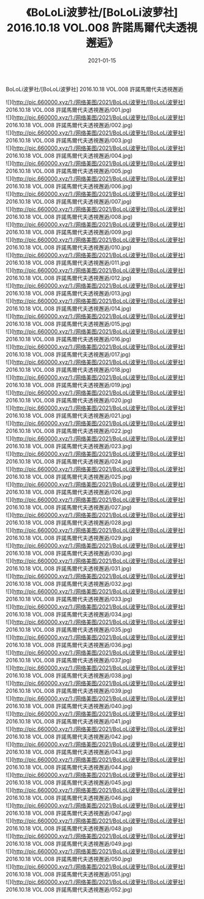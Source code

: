 ﻿---
layout: post
title:  《BoLoLi波萝社/[BoLoLi波萝社] 2016.10.18 VOL.008 許諾馬爾代夫透視邂逅》
date:   2021-01-15
img: http://pic.660000.xyz/1:/网络美图/2021/BoLoLi波萝社/[BoLoLi波萝社] 2016.10.18 VOL.008 許諾馬爾代夫透視邂逅/000.jpg
categories: [美女, 清纯, 唯美]
---

BoLoLi波萝社/[BoLoLi波萝社] 2016.10.18 VOL.008 許諾馬爾代夫透視邂逅

 ![](http://pic.660000.xyz/1:/网络美图/2021/BoLoLi波萝社/[BoLoLi波萝社] 2016.10.18 VOL.008 許諾馬爾代夫透視邂逅/001.jpg) <br>![](http://pic.660000.xyz/1:/网络美图/2021/BoLoLi波萝社/[BoLoLi波萝社] 2016.10.18 VOL.008 許諾馬爾代夫透視邂逅/002.jpg) <br>![](http://pic.660000.xyz/1:/网络美图/2021/BoLoLi波萝社/[BoLoLi波萝社] 2016.10.18 VOL.008 許諾馬爾代夫透視邂逅/003.jpg) <br>![](http://pic.660000.xyz/1:/网络美图/2021/BoLoLi波萝社/[BoLoLi波萝社] 2016.10.18 VOL.008 許諾馬爾代夫透視邂逅/004.jpg) <br>![](http://pic.660000.xyz/1:/网络美图/2021/BoLoLi波萝社/[BoLoLi波萝社] 2016.10.18 VOL.008 許諾馬爾代夫透視邂逅/005.jpg) <br>![](http://pic.660000.xyz/1:/网络美图/2021/BoLoLi波萝社/[BoLoLi波萝社] 2016.10.18 VOL.008 許諾馬爾代夫透視邂逅/006.jpg) <br>![](http://pic.660000.xyz/1:/网络美图/2021/BoLoLi波萝社/[BoLoLi波萝社] 2016.10.18 VOL.008 許諾馬爾代夫透視邂逅/007.jpg) <br>![](http://pic.660000.xyz/1:/网络美图/2021/BoLoLi波萝社/[BoLoLi波萝社] 2016.10.18 VOL.008 許諾馬爾代夫透視邂逅/008.jpg) <br>![](http://pic.660000.xyz/1:/网络美图/2021/BoLoLi波萝社/[BoLoLi波萝社] 2016.10.18 VOL.008 許諾馬爾代夫透視邂逅/009.jpg) <br>![](http://pic.660000.xyz/1:/网络美图/2021/BoLoLi波萝社/[BoLoLi波萝社] 2016.10.18 VOL.008 許諾馬爾代夫透視邂逅/010.jpg) <br>![](http://pic.660000.xyz/1:/网络美图/2021/BoLoLi波萝社/[BoLoLi波萝社] 2016.10.18 VOL.008 許諾馬爾代夫透視邂逅/011.jpg) <br>![](http://pic.660000.xyz/1:/网络美图/2021/BoLoLi波萝社/[BoLoLi波萝社] 2016.10.18 VOL.008 許諾馬爾代夫透視邂逅/012.jpg) <br>![](http://pic.660000.xyz/1:/网络美图/2021/BoLoLi波萝社/[BoLoLi波萝社] 2016.10.18 VOL.008 許諾馬爾代夫透視邂逅/013.jpg) <br>![](http://pic.660000.xyz/1:/网络美图/2021/BoLoLi波萝社/[BoLoLi波萝社] 2016.10.18 VOL.008 許諾馬爾代夫透視邂逅/014.jpg) <br>![](http://pic.660000.xyz/1:/网络美图/2021/BoLoLi波萝社/[BoLoLi波萝社] 2016.10.18 VOL.008 許諾馬爾代夫透視邂逅/015.jpg) <br>![](http://pic.660000.xyz/1:/网络美图/2021/BoLoLi波萝社/[BoLoLi波萝社] 2016.10.18 VOL.008 許諾馬爾代夫透視邂逅/016.jpg) <br>![](http://pic.660000.xyz/1:/网络美图/2021/BoLoLi波萝社/[BoLoLi波萝社] 2016.10.18 VOL.008 許諾馬爾代夫透視邂逅/017.jpg) <br>![](http://pic.660000.xyz/1:/网络美图/2021/BoLoLi波萝社/[BoLoLi波萝社] 2016.10.18 VOL.008 許諾馬爾代夫透視邂逅/018.jpg) <br>![](http://pic.660000.xyz/1:/网络美图/2021/BoLoLi波萝社/[BoLoLi波萝社] 2016.10.18 VOL.008 許諾馬爾代夫透視邂逅/019.jpg) <br>![](http://pic.660000.xyz/1:/网络美图/2021/BoLoLi波萝社/[BoLoLi波萝社] 2016.10.18 VOL.008 許諾馬爾代夫透視邂逅/020.jpg) <br>![](http://pic.660000.xyz/1:/网络美图/2021/BoLoLi波萝社/[BoLoLi波萝社] 2016.10.18 VOL.008 許諾馬爾代夫透視邂逅/021.jpg) <br>![](http://pic.660000.xyz/1:/网络美图/2021/BoLoLi波萝社/[BoLoLi波萝社] 2016.10.18 VOL.008 許諾馬爾代夫透視邂逅/022.jpg) <br>![](http://pic.660000.xyz/1:/网络美图/2021/BoLoLi波萝社/[BoLoLi波萝社] 2016.10.18 VOL.008 許諾馬爾代夫透視邂逅/023.jpg) <br>![](http://pic.660000.xyz/1:/网络美图/2021/BoLoLi波萝社/[BoLoLi波萝社] 2016.10.18 VOL.008 許諾馬爾代夫透視邂逅/024.jpg) <br>![](http://pic.660000.xyz/1:/网络美图/2021/BoLoLi波萝社/[BoLoLi波萝社] 2016.10.18 VOL.008 許諾馬爾代夫透視邂逅/025.jpg) <br>![](http://pic.660000.xyz/1:/网络美图/2021/BoLoLi波萝社/[BoLoLi波萝社] 2016.10.18 VOL.008 許諾馬爾代夫透視邂逅/026.jpg) <br>![](http://pic.660000.xyz/1:/网络美图/2021/BoLoLi波萝社/[BoLoLi波萝社] 2016.10.18 VOL.008 許諾馬爾代夫透視邂逅/027.jpg) <br>![](http://pic.660000.xyz/1:/网络美图/2021/BoLoLi波萝社/[BoLoLi波萝社] 2016.10.18 VOL.008 許諾馬爾代夫透視邂逅/028.jpg) <br>![](http://pic.660000.xyz/1:/网络美图/2021/BoLoLi波萝社/[BoLoLi波萝社] 2016.10.18 VOL.008 許諾馬爾代夫透視邂逅/029.jpg) <br>![](http://pic.660000.xyz/1:/网络美图/2021/BoLoLi波萝社/[BoLoLi波萝社] 2016.10.18 VOL.008 許諾馬爾代夫透視邂逅/030.jpg) <br>![](http://pic.660000.xyz/1:/网络美图/2021/BoLoLi波萝社/[BoLoLi波萝社] 2016.10.18 VOL.008 許諾馬爾代夫透視邂逅/031.jpg) <br>![](http://pic.660000.xyz/1:/网络美图/2021/BoLoLi波萝社/[BoLoLi波萝社] 2016.10.18 VOL.008 許諾馬爾代夫透視邂逅/032.jpg) <br>![](http://pic.660000.xyz/1:/网络美图/2021/BoLoLi波萝社/[BoLoLi波萝社] 2016.10.18 VOL.008 許諾馬爾代夫透視邂逅/033.jpg) <br>![](http://pic.660000.xyz/1:/网络美图/2021/BoLoLi波萝社/[BoLoLi波萝社] 2016.10.18 VOL.008 許諾馬爾代夫透視邂逅/034.jpg) <br>![](http://pic.660000.xyz/1:/网络美图/2021/BoLoLi波萝社/[BoLoLi波萝社] 2016.10.18 VOL.008 許諾馬爾代夫透視邂逅/035.jpg) <br>![](http://pic.660000.xyz/1:/网络美图/2021/BoLoLi波萝社/[BoLoLi波萝社] 2016.10.18 VOL.008 許諾馬爾代夫透視邂逅/036.jpg) <br>![](http://pic.660000.xyz/1:/网络美图/2021/BoLoLi波萝社/[BoLoLi波萝社] 2016.10.18 VOL.008 許諾馬爾代夫透視邂逅/037.jpg) <br>![](http://pic.660000.xyz/1:/网络美图/2021/BoLoLi波萝社/[BoLoLi波萝社] 2016.10.18 VOL.008 許諾馬爾代夫透視邂逅/038.jpg) <br>![](http://pic.660000.xyz/1:/网络美图/2021/BoLoLi波萝社/[BoLoLi波萝社] 2016.10.18 VOL.008 許諾馬爾代夫透視邂逅/039.jpg) <br>![](http://pic.660000.xyz/1:/网络美图/2021/BoLoLi波萝社/[BoLoLi波萝社] 2016.10.18 VOL.008 許諾馬爾代夫透視邂逅/040.jpg) <br>![](http://pic.660000.xyz/1:/网络美图/2021/BoLoLi波萝社/[BoLoLi波萝社] 2016.10.18 VOL.008 許諾馬爾代夫透視邂逅/041.jpg) <br>![](http://pic.660000.xyz/1:/网络美图/2021/BoLoLi波萝社/[BoLoLi波萝社] 2016.10.18 VOL.008 許諾馬爾代夫透視邂逅/042.jpg) <br>![](http://pic.660000.xyz/1:/网络美图/2021/BoLoLi波萝社/[BoLoLi波萝社] 2016.10.18 VOL.008 許諾馬爾代夫透視邂逅/043.jpg) <br>![](http://pic.660000.xyz/1:/网络美图/2021/BoLoLi波萝社/[BoLoLi波萝社] 2016.10.18 VOL.008 許諾馬爾代夫透視邂逅/044.jpg) <br>![](http://pic.660000.xyz/1:/网络美图/2021/BoLoLi波萝社/[BoLoLi波萝社] 2016.10.18 VOL.008 許諾馬爾代夫透視邂逅/045.jpg) <br>![](http://pic.660000.xyz/1:/网络美图/2021/BoLoLi波萝社/[BoLoLi波萝社] 2016.10.18 VOL.008 許諾馬爾代夫透視邂逅/046.jpg) <br>![](http://pic.660000.xyz/1:/网络美图/2021/BoLoLi波萝社/[BoLoLi波萝社] 2016.10.18 VOL.008 許諾馬爾代夫透視邂逅/047.jpg) <br>![](http://pic.660000.xyz/1:/网络美图/2021/BoLoLi波萝社/[BoLoLi波萝社] 2016.10.18 VOL.008 許諾馬爾代夫透視邂逅/048.jpg) <br>![](http://pic.660000.xyz/1:/网络美图/2021/BoLoLi波萝社/[BoLoLi波萝社] 2016.10.18 VOL.008 許諾馬爾代夫透視邂逅/049.jpg) <br>![](http://pic.660000.xyz/1:/网络美图/2021/BoLoLi波萝社/[BoLoLi波萝社] 2016.10.18 VOL.008 許諾馬爾代夫透視邂逅/050.jpg) <br>![](http://pic.660000.xyz/1:/网络美图/2021/BoLoLi波萝社/[BoLoLi波萝社] 2016.10.18 VOL.008 許諾馬爾代夫透視邂逅/051.jpg) <br>![](http://pic.660000.xyz/1:/网络美图/2021/BoLoLi波萝社/[BoLoLi波萝社] 2016.10.18 VOL.008 許諾馬爾代夫透視邂逅/052.jpg) <br>